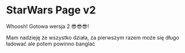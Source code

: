 # StarWars Page v2

Whoosh! Gotowa wersja 2 😎😎😎!

Mam nadzieję że wszystko działa, za pierwszym razem może się długo ładować ale potem powinno banglać
